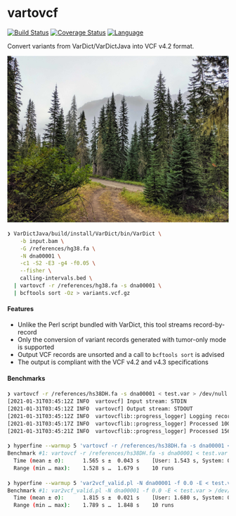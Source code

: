 # vartovcf

[![Build Status](https://github.com/clintval/vartovcf/workflows/CI/badge.svg)](https://github.com/clintval/vartovcf/actions)
[![Coverage Status](https://coveralls.io/repos/github/clintval/vartovcf/badge.svg?branch=main)](https://coveralls.io/github/clintval/vartovcf?branch=main)
[![Language](https://img.shields.io/badge/language-rust-a72144.svg)](https://www.rust-lang.org/)

Convert variants from VarDict/VarDictJava into VCF v4.2 format.

![The Pacific Northwest - Fish Lake](.github/img/cover.jpg)

```bash
❯ VarDictJava/build/install/VarDict/bin/VarDict \
    -b input.bam \
    -G /references/hg38.fa \
    -N dna00001 \
    -c1 -S2 -E3 -g4 -f0.05 \
    --fisher \
    calling-intervals.bed \
  | vartovcf -r /references/hg38.fa -s dna00001 \
  | bcftools sort -Oz > variants.vcf.gz
```

#### Features

- Unlike the Perl script bundled with VarDict, this tool streams record-by-record
- Only the conversion of variant records generated with tumor-only mode is supported
- Output VCF records are unsorted and a call to `bcftools sort` is advised
- The output is compliant with the VCF v4.2 and v4.3 specifications

#### Benchmarks

```bash
❯ vartovcf -r /references/hs38DH.fa -s dna00001 < test.var > /dev/null
[2021-01-31T03:45:12Z INFO  vartovcf] Input stream: STDIN
[2021-01-31T03:45:12Z INFO  vartovcf] Output stream: STDOUT
[2021-01-31T03:45:12Z INFO  vartovcflib::progress_logger] Logging records started at: 2021-01-30 22:45:12.
[2021-01-31T03:45:17Z INFO  vartovcflib::progress_logger] Processed 100000 variant records. Elapsed time: 00:00:05. Time of last 100000 variant records: 00:00:05
[2021-01-31T03:45:21Z INFO  vartovcflib::progress_logger] Processed 156471 variant records. Elapsed time: 00:00:08. Time of last 56471 variant records: 00:00:03

❯ hyperfine --warmup 5 'vartovcf -r /references/hs38DH.fa -s dna00001 < test.var > /dev/null'
Benchmark #1: vartovcf -r /references/hs38DH.fa -s dna00001 < test.var > /dev/null
  Time (mean ± σ):      1.565 s ±  0.043 s    [User: 1.543 s, System: 0.019 s]
  Range (min … max):    1.528 s …  1.679 s    10 runs

❯ hyperfine --warmup 5 'var2vcf_valid.pl -N dna00001 -f 0.0 -E < test.var > /dev/null'
Benchmark #1: var2vcf_valid.pl -N dna00001 -f 0.0 -E < test.var > /dev/null
  Time (mean ± σ):      1.815 s ±  0.021 s    [User: 1.680 s, System: 0.128 s]
  Range (min … max):    1.789 s …  1.848 s    10 runs
```
